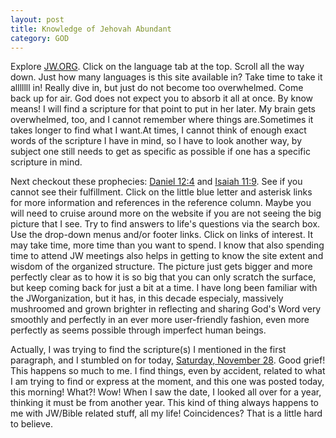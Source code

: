 ```yaml
---
layout: post
title: Knowledge of Jehovah Abundant
category: GOD
---
```


Explore [JW.ORG](https://www.jw.org/). Click on the language tab at the top. Scroll all the way down. Just how many languages is this site available in? Take time to take it alllllll in! Really dive in, but just do not become too overwhelmed. Come back up for air. God does not expect you to absorb it all at once. By know means! I will find a scripture for that point to put in her later. My brain gets overwhelmed, too, and I cannot remember where things are.Sometimes it takes longer to find what I want.At times, I cannot think of enough exact words of the scripture I have in mind, so I have to look another way, by subject one still needs to get as specific as possible if one has a specific scripture in mind.

Next checkout these prophecies: [Daniel 12:4](https://www.jw.org/en/library/bible/study-bible/books/daniel/12/#v27012004) and [Isaiah 11:9](https://www.jw.org/en/library/bible/study-bible/books/isaiah/11/#v23011009). See if you cannot see their fulfillment. Click on the little blue letter and asterisk links for more information and references in the reference column. Maybe you will need to cruise around more on the website if you are not seeing the big picture that I see. Try to find answers to life's questions via the search box. Use the drop-down menus and/or footer links. Click on links of interest. It may take time, more time than you want to spend. I know that also spending time to attend JW meetings also helps in getting to know the site extent and wisdom of the organized structure. The picture just gets bigger and more perfectly clear as to how it is so big that you can only scratch the surface, but keep coming back for just a bit at a time. I have long been familiar with the JWorganization, but it has, in this decade especialy, massively mushroomed and grown brighter in reflecting and sharing God's Word very smoothly and perfectly in an ever more user-friendly fashion, even more perfectly as seems possible through imperfect human beings.

Actually, I was trying to find the scripture(s) I mentioned in the first paragraph, and I stumbled on for today, [Saturday, November 28](https://wol.jw.org/en/wol/h/r1/lp-e). Good grief! This happens so much to me. I find things, even by accident, related to what I am trying to find or express at the moment, and this one was posted today, this morning! What?! Wow! When I saw the date, I looked all over for a year, thinking it must be from another year. This kind of thing always happens to me with JW/Bible related stuff, all my life! Coincidences? That is a little hard to believe.